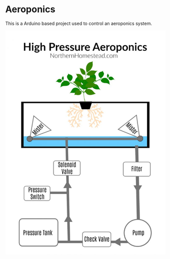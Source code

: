 # Aeroponics

This is a Arduino based project used to control an aeroponics system.

![Image of HPA system](./images/HPA.jpg)